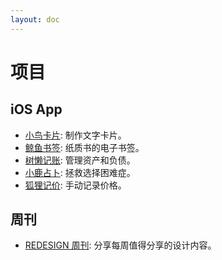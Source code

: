 ```yaml
---
layout: doc
---
```


# 项目

## iOS App

  - [小鸟卡片](./bird-card/): 制作文字卡片。
  - [鲸鱼书签](./whale-mark/): 纸质书的电子书签。
  - [树懒记账](./sloth-ledger/): 管理资产和负债。
  - [小鹿占卜](./deer-divination/): 拯救选择困难症。
  - [狐狸记价](./fox-price-memo/): 手动记录价格。

  ## 周刊

  - [REDESIGN 周刊](https://medivhyang.zhubai.love/): 分享每周值得分享的设计内容。